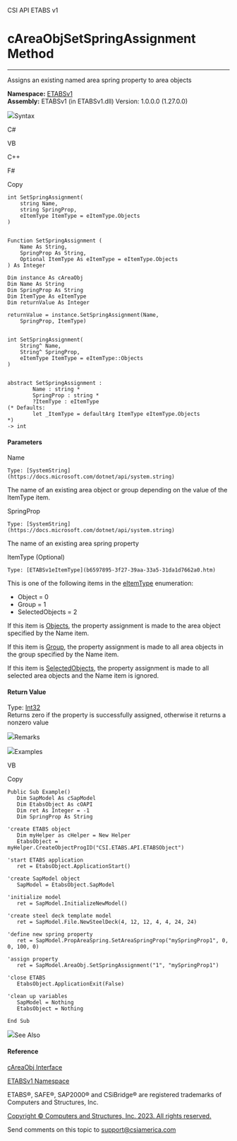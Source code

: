 ﻿

CSI API ETABS v1

# cAreaObjSetSpringAssignment Method  
  
---  
  
Assigns an existing named area spring property to area objects

**Namespace:** [ETABSv1](2780f1b8-2033-5289-2298-1cdb2a7508d9.htm)  
**Assembly:** ETABSv1 (in ETABSv1.dll) Version: 1.0.0.0 (1.27.0.0)

![](../icons/SectionExpanded.png)Syntax

C#

VB

C++

F#

Copy

    
    
    int SetSpringAssignment(
    	string Name,
    	string SpringProp,
    	eItemType ItemType = eItemType.Objects
    )
    
    
    Function SetSpringAssignment ( 
    	Name As String,
    	SpringProp As String,
    	Optional ItemType As eItemType = eItemType.Objects
    ) As Integer
    
    Dim instance As cAreaObj
    Dim Name As String
    Dim SpringProp As String
    Dim ItemType As eItemType
    Dim returnValue As Integer
    
    returnValue = instance.SetSpringAssignment(Name, 
    	SpringProp, ItemType)
    
    
    int SetSpringAssignment(
    	String^ Name, 
    	String^ SpringProp, 
    	eItemType ItemType = eItemType::Objects
    )
    
    
    abstract SetSpringAssignment : 
            Name : string * 
            SpringProp : string * 
            ?ItemType : eItemType 
    (* Defaults:
            let _ItemType = defaultArg ItemType eItemType.Objects
    *)
    -> int 
    

#### Parameters

Name

    Type: [SystemString](https://docs.microsoft.com/dotnet/api/system.string)  
The name of an existing area object or group depending on the value of the
ItemType item.

SpringProp

    Type: [SystemString](https://docs.microsoft.com/dotnet/api/system.string)  
The name of an existing area spring property

ItemType (Optional)

    Type: [ETABSv1eItemType](b6597895-3f27-39aa-33a5-31da1d7662a0.htm)  
This is one of the following items in the
[eItemType](b6597895-3f27-39aa-33a5-31da1d7662a0.htm) enumeration:

  * Object = 0
  * Group = 1
  * SelectedObjects = 2

If this item is [Objects](b6597895-3f27-39aa-33a5-31da1d7662a0.htm), the
property assignment is made to the area object specified by the Name item.

If this item is [Group](b6597895-3f27-39aa-33a5-31da1d7662a0.htm), the
property assignment is made to all area objects in the group specified by the
Name item.

If this item is [SelectedObjects](b6597895-3f27-39aa-33a5-31da1d7662a0.htm),
the property assignment is made to all selected area objects and the Name item
is ignored.

#### Return Value

Type: [Int32](https://docs.microsoft.com/dotnet/api/system.int32)  
Returns zero if the property is successfully assigned, otherwise it returns a
nonzero value

![](../icons/SectionExpanded.png)Remarks

![](../icons/SectionExpanded.png)Examples

VB

Copy

    
    
    Public Sub Example()
       Dim SapModel As cSapModel
       Dim EtabsObject As cOAPI
       Dim ret As Integer = -1
       Dim SpringProp As String
    
    'create ETABS object
       Dim myHelper as cHelper = New Helper
       EtabsObject = myHelper.CreateObjectProgID("CSI.ETABS.API.ETABSObject")
    
    'start ETABS application
       ret = EtabsObject.ApplicationStart()
    
    'create SapModel object
       SapModel = EtabsObject.SapModel
    
    'initialize model
       ret = SapModel.InitializeNewModel()
    
    'create steel deck template model
       ret = SapModel.File.NewSteelDeck(4, 12, 12, 4, 4, 24, 24)
    
    'define new spring property
       ret = SapModel.PropAreaSpring.SetAreaSpringProp("mySpringProp1", 0, 0, 100, 0)
    
    'assign property
       ret = SapModel.AreaObj.SetSpringAssignment("1", "mySpringProp1")
    
    'close ETABS
       EtabsObject.ApplicationExit(False)
    
    'clean up variables
       SapModel = Nothing
       EtabsObject = Nothing
    
    End Sub

![](../icons/SectionExpanded.png)See Also

#### Reference

[cAreaObj Interface](2cda9b42-232e-6821-8caa-dc87fd84fed0.htm)

[ETABSv1 Namespace](2780f1b8-2033-5289-2298-1cdb2a7508d9.htm)

ETABS®, SAFE®, SAP2000® and CSiBridge® are registered trademarks of Computers
and Structures, Inc.  

[Copyright © Computers and Structures, Inc. 2023. All rights
reserved.](http://www.csiamerica.com)

Send comments on this topic to
[support@csiamerica.com](mailto:support%40csiamerica.com?Subject=CSI%20API%20ETABS%20v1)

